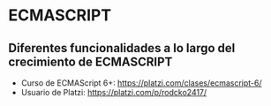 # ECMASCRIPT
Diferentes funcionalidades a lo largo del crecimiento de **ECMASCRIPT**
------------
- Curso de ECMAScript 6+: https://platzi.com/clases/ecmascript-6/
- Usuario de Platzi: https://platzi.com/p/rodcko2417/
